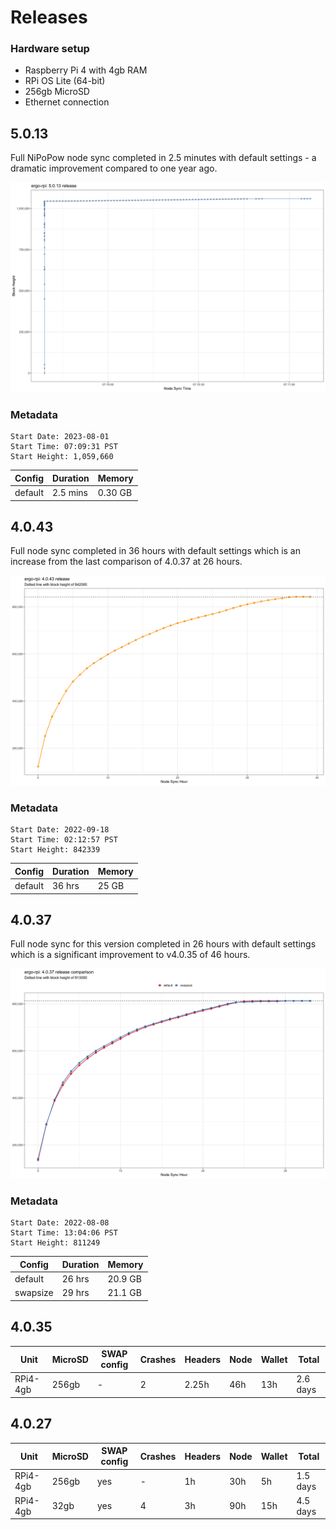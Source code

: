 # Releases

### Hardware setup

* Raspberry Pi 4 with 4gb RAM
* RPi OS Lite (64-bit)
* 256gb MicroSD
* Ethernet connection

## 5.0.13

Full NiPoPow node sync completed in 2.5 minutes with default settings - a dramatic improvement compared to one year ago.

![](../img/results-5.0.13.png)

### Metadata
```
Start Date: 2023-08-01
Start Time: 07:09:31 PST
Start Height: 1,059,660
```

| Config | Duration | Memory | 
| --- | --- | --- | 
| default | 2.5 mins | 0.30 GB | 

## 4.0.43

Full node sync completed in 36 hours with default settings which is an increase from the last comparison of 4.0.37 at 26 hours.

![](../img/results-4.0.43.png)

### Metadata
```
Start Date: 2022-09-18
Start Time: 02:12:57 PST
Start Height: 842339
```

| Config | Duration | Memory | 
| --- | --- | --- | 
| default | 36 hrs | 25 GB | 

## 4.0.37

Full node sync for this version completed in 26 hours with default settings which is a significant improvement to v4.0.35 of 46 hours.

![](../img/results-4.0.37.png)

### Metadata
```
Start Date: 2022-08-08
Start Time: 13:04:06 PST
Start Height: 811249
```

| Config | Duration | Memory |
| --- | --- | --- | 
| default | 26 hrs | 20.9 GB |
| swapsize | 29 hrs | 21.1 GB | 

## 4.0.35 

| Unit | MicroSD | SWAP config | Crashes | Headers | Node | Wallet | Total | 
| --- | --- | --- | --- | --- | --- | --- | --- | 
| RPi4-4gb | 256gb | - | 2 | 2.25h | 46h | 13h | 2.6 days | 

## 4.0.27
| Unit | MicroSD | SWAP config | Crashes | Headers | Node | Wallet | Total | 
| --- | --- | --- | --- | --- | --- | --- | --- | 
| RPi4-4gb | 256gb | yes | - | 1h | 30h | 5h | 1.5 days | 
| RPi4-4gb | 32gb | yes | 4 | 3h | 90h | 15h | 4.5 days | 



